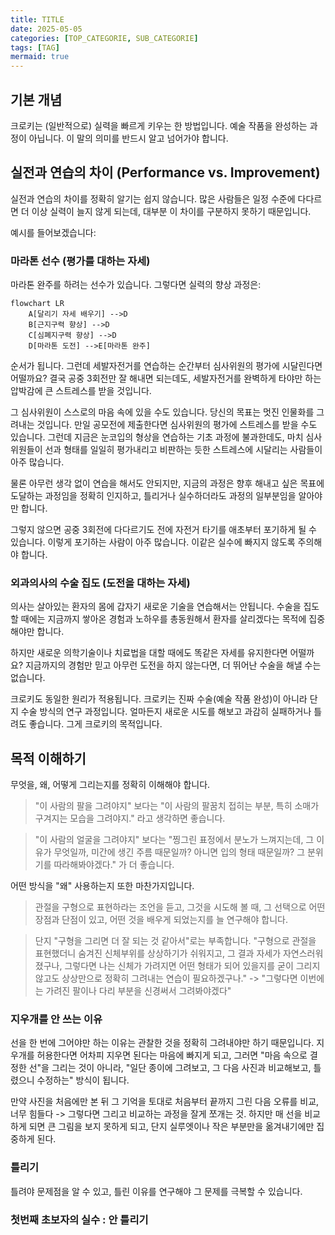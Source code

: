 ```yaml
---
title: TITLE
date: 2025-05-05
categories: [TOP_CATEGORIE, SUB_CATEGORIE]
tags: [TAG]
mermaid: true
---
```


## 기본 개념

크로키는 (일반적으로) 실력을 빠르게 키우는 한 방법입니다. 예술 작품을 완성하는 과정이 아닙니다. 이 말의 의미를 반드시 알고 넘어가야 합니다.

## 실전과 연습의 차이 (Performance vs. Improvement)

실전과 연습의 차이를 정확히 알기는 쉽지 않습니다. 많은 사람들은 일정 수준에 다다르면 더 이상 실력이 늘지 않게 되는데, 대부분 이 차이를 구분하지 못하기 때문입니다.

예시를 들어보겠습니다:

### 마라톤 선수 (평가를 대하는 자세) 

마라톤 완주를 하려는 선수가 있습니다. 그렇다면 실력의 향상 과정은:

```mermaid
flowchart LR
    A[달리기 자세 배우기] -->D
    B[근지구력 향상] -->D
    C[심폐지구력 향상] -->D
    D[마라톤 도전] -->E[마라톤 완주]
```

순서가 됩니다. 그런데 세발자전거를 연습하는 순간부터 심사위원의 평가에 시달린다면 어떨까요? 결국 공중 3회전만 잘 해내면 되는데도, 세발자전거를 완벽하게 타야만 하는 압박감에 큰 스트레스를 받을 것입니다.

그 심사위원이 스스로의 마음 속에 있을 수도 있습니다. 당신의 목표는 멋진 인물화를 그려내는 것입니다. 만일 공모전에 제출한다면 심사위원의 평가에 스트레스를 받을 수도 있습니다. 그런데 지금은 눈코입의 형상을 연습하는 기초 과정에 불과한데도, 마치 심사위원들이 선과 형태를 일일히 평가내리고 비판하는 듯한 스트레스에 시달리는 사람들이 아주 많습니다.

물론 아무런 생각 없이 연습을 해서도 안되지만, 지금의 과정은 향후 해내고 싶은 목표에 도달하는 과정임을 정확히 인지하고, 틀리거나 실수하더라도 과정의 일부분임을 알아야만 합니다.

그렇지 않으면 공중 3회전에 다다르기도 전에 자전거 타기를 애초부터 포기하게 될 수 있습니다. 이렇게 포기하는 사람이 아주 많습니다. 이같은 실수에 빠지지 않도록 주의해야 합니다.

### 외과의사의 수술 집도 (도전을 대하는 자세)

의사는 살아있는 환자의 몸에 갑자기 새로운 기술을 연습해서는 안됩니다. 수술을 집도할 때에는 지금까지 쌓아온 경험과 노하우를 총동원해서 환자를 살리겠다는 목적에 집중해야만 합니다.

하지만 새로운 의학기술이나 치료법을 대할 때에도 똑같은 자세를 유지한다면 어떨까요? 지금까지의 경험만 믿고 아무런 도전을 하지 않는다면, 더 뛰어난 수술을 해낼 수는 없습니다.

크로키도 동일한 원리가 적용됩니다. 크로키는 진짜 수술(예술 작품 완성)이 아니라 단지 수술 방식의 연구 과정입니다. 얼마든지 새로운 시도를 해보고 과감히 실패하거나 틀려도 좋습니다. 그게 크로키의 목적입니다.

## 목적 이해하기

무엇을, 왜, 어떻게 그리는지를 정확히 이해해야 합니다.

> "이 사람의 팔을 그려야지" 보다는 "이 사람의 팔꿈치 접히는 부분, 특히 소매가 구겨지는 모습을 그려야지." 라고 생각하면 좋습니다.

> "이 사람의 얼굴을 그려야지" 보다는 "찡그린 표정에서 분노가 느껴지는데, 그 이유가 무엇일까, 미간에 생긴 주름 때문일까? 아니면 입의 형태 때문일까? 그 분위기를 따라해봐야겠다." 가 더 좋습니다.

어떤 방식을 "왜" 사용하는지 또한 마찬가지입니다.

> 관절을 구형으로 표현하라는 조언을 듣고, 그것을 시도해 볼 때, 그 선택으로 어떤 장점과 단점이 있고, 어떤 것을 배우게 되었는지를 늘 연구해야 합니다.

> 단지 "구형을 그리면 더 잘 되는 것 같아서"로는 부족합니다. "구형으로 관절을 표현했더니 숨겨진 신체부위를 상상하기가 쉬워지고, 그 결과 자세가 자연스러워졌구나, 그렇다면 나는 신체가 가려지면 어떤 형태가 되어 있을지를 굳이 그리지 않고도 상상만으로 정확히 그려내는 연습이 필요하겠구나." -> "그렇다면 이번에는 가려진 팔이나 다리 부분을 신경써서 그려봐야겠다"

### 지우개를 안 쓰는 이유

선을 한 번에 그어야만 하는 이유는 관찰한 것을 정확히 그려내야만 하기 때문입니다. 지우개를 허용한다면 어차피 지우면 된다는 마음에 빠지게 되고, 그러면 "마음 속으로 결정한 선"을 그리는 것이 아니라, "일단 종이에 그려보고, 그 다음 사진과 비교해보고, 틀렸으니 수정하는" 방식이 됩니다.

만약 사진을 처음에만 본 뒤 그 기억을 토대로 처음부터 끝까지 그린 다음 오류를 비교, 너무 힘들다 -> 그렇다면 그리고 비교하는 과정을 잘게 쪼개는 것. 하지만 매 선을 비교하게 되면 큰 그림을 보지 못하게 되고, 단지 실루엣이나 작은 부분만을 옮겨내기에만 집중하게 된다.

### 틀리기

틀려야 문제점을 알 수 있고, 틀린 이유를 연구해야 그 문제를 극복할 수 있습니다.

### 첫번째 초보자의 실수 : 안 틀리기